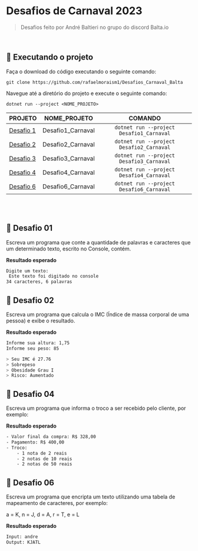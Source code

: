 # Desafios de Carnaval 2023
> Desafios feito por André Baltieri no grupo do discord Balta.io
<br/>

## 🚀 Executando o projeto
Faça o download do código executando o seguinte comando:
```git
git clone https://github.com/rafaelmoraism1/Desafios_Carnaval_Balta
```
Navegue até a diretório do projeto e execute o seguinte comando:
```
dotnet run --project <NOME_PROJETO>
```

| PROJETO   |  NOME_PROJETO  |   COMANDO      |
|----------------|:-------------:|:-------------:|
| <a href="desafio01">Desafio 1</a> | Desafio1_Carnaval |  ``` dotnet run --project Desafio1_Carnaval ``` |
| <a href="desafio02">Desafio 2</a> | Desafio2_Carnaval | ``` dotnet run --project Desafio2_Carnaval ``` 
| <a href="desafio03">Desafio 3</a> | Desafio3_Carnaval | ``` dotnet run --project Desafio3_Carnaval ``` 
| <a href="desafio04">Desafio 4</a> | Desafio4_Carnaval | ``` dotnet run --project Desafio4_Carnaval ``` 
| <a href="desafio06">Desafio 6</a> | Desafio6_Carnaval| ``` dotnet run --project Desafio6_Carnaval ```
<br/>
<br/>

## 🤯 Desafio 01 <br> <a name="desafio01"></a>

Escreva um programa que conte a quantidade de palavras e caracteres que um determinado texto, escrito no Console, contém.

**Resultado esperado**
```sh
Digite um texto:
 Este texto foi digitado no console
34 caracteres, 6 palavras
```

## 🤯 Desafio 02 <br> <a name="desafio02"></a>

Escreva um programa que calcula o IMC (Índice de massa corporal de uma pessoa) e exibe o resultado.

**Resultado esperado**
```sh
Informe sua altura: 1,75
Informe seu peso: 85

> Seu IMC é 27.76
> Sobrepeso
> Obesidade Grau I
> Risco: Aumentado
```

## 🤯 Desafio 04 <br> <a name="desafio04"></a>

Escreva um programa que informa o troco a ser recebido pelo cliente, por exemplo:

**Resultado esperado**
```sh
- Valor final da compra: R$ 328,00
- Pagamento: R$ 400,00
- Troco:
    - 1 nota de 2 reais
    - 2 notas de 10 reais
    - 2 notas de 50 reais
```

## 🤯 Desafio 06 <br><a name="desafio06"></a>

Escreva um programa que encripta um texto utilizando uma tabela de mapeamento de caracteres, por exemplo:

a = K, n = J, d = A, r = T, e = L

**Resultado esperado**
```sh
Input: andre
Output: KJATL
```
